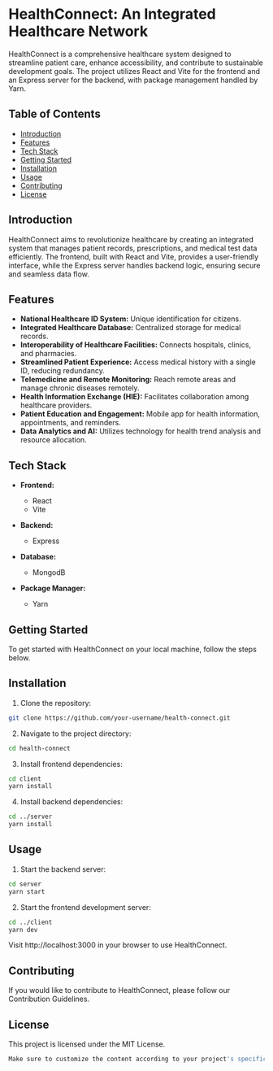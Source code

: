 # HealthConnect: An Integrated Healthcare Network

HealthConnect is a comprehensive healthcare system designed to streamline patient care, enhance accessibility, and contribute to sustainable development goals. The project utilizes React and Vite for the frontend and an Express server for the backend, with package management handled by Yarn.

## Table of Contents

- [Introduction](#introduction)
- [Features](#features)
- [Tech Stack](#tech-stack)
- [Getting Started](#getting-started)
- [Installation](#installation)
- [Usage](#usage)
- [Contributing](#contributing)
- [License](#license)

## Introduction

HealthConnect aims to revolutionize healthcare by creating an integrated system that manages patient records, prescriptions, and medical test data efficiently. The frontend, built with React and Vite, provides a user-friendly interface, while the Express server handles backend logic, ensuring secure and seamless data flow.

## Features

- **National Healthcare ID System:** Unique identification for citizens.
- **Integrated Healthcare Database:** Centralized storage for medical records.
- **Interoperability of Healthcare Facilities:** Connects hospitals, clinics, and pharmacies.
- **Streamlined Patient Experience:** Access medical history with a single ID, reducing redundancy.
- **Telemedicine and Remote Monitoring:** Reach remote areas and manage chronic diseases remotely.
- **Health Information Exchange (HIE):** Facilitates collaboration among healthcare providers.
- **Patient Education and Engagement:** Mobile app for health information, appointments, and reminders.
- **Data Analytics and AI:** Utilizes technology for health trend analysis and resource allocation.

## Tech Stack

- **Frontend:**
  - React
  - Vite

- **Backend:**
  - Express

- **Database:**
  - MongodB

- **Package Manager:**
  - Yarn

## Getting Started

To get started with HealthConnect on your local machine, follow the steps below.

## Installation

1. Clone the repository:

```bash
git clone https://github.com/your-username/health-connect.git
```

2. Navigate to the project directory:

```bash
cd health-connect
```

3. Install frontend dependencies:

```bash
cd client
yarn install
```
4. Install backend dependencies:
```bash
cd ../server
yarn install
```

## Usage

1. Start the backend server:

```bash
cd server
yarn start
```

2. Start the frontend development server:

```bash
cd ../client
yarn dev
```
Visit http://localhost:3000 in your browser to use HealthConnect.

## Contributing
If you would like to contribute to HealthConnect, please follow our Contribution Guidelines.

## License
This project is licensed under the MIT License.

```bash
Make sure to customize the content according to your project's specific details and requirements.
```
